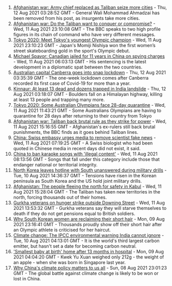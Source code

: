 1. [Afghanistan war: Army chief replaced as Taliban seize more cities](https://www.bbc.co.uk/news/world-asia-58170847) - Thu, 12 Aug 2021 03:28:52 GMT - General Wali Mohammad Ahmadzai has been removed from his post, as insurgents take more cities.
2. [Afghanistan war: Do the Taliban want to conquer or compromise?](https://www.bbc.co.uk/news/world-asia-58181670) - Wed, 11 Aug 2021 23:10:08 GMT - The BBC speaks to two high profile figures in its chain of command who have very different messages.
3. [Tokyo 2020: Meet Tokyo's youngest Olympic champion](https://www.bbc.co.uk/news/world-asia-58168591) - Wed, 11 Aug 2021 23:10:23 GMT - Japan's Momiji Nishiya won the first women’s street skateboarding gold in the sport's Olympic debut.
4. [Michael Spavor: Canadian jailed for 11 years in China on spying charges](https://www.bbc.co.uk/news/world-asia-china-58168587) - Wed, 11 Aug 2021 06:03:13 GMT - His sentencing is the latest development in a diplomatic spat between the two countries.
5. [Australian capital Canberra goes into snap lockdown](https://www.bbc.co.uk/news/world-australia-58182419) - Thu, 12 Aug 2021 03:35:39 GMT - The one-week lockdown comes after Canberra recorded its first case of Covid-19 for more than a year.
6. [Kinnaur: At least 13 dead and dozens trapped in India landslide](https://www.bbc.co.uk/news/world-asia-india-58171679) - Thu, 12 Aug 2021 03:18:07 GMT - Boulders fall on a Himalayan highway, killing at least 13 people and trapping many more.
7. [Tokyo 2020: Some Australian Olympians face 28-day quarantine](https://www.bbc.co.uk/sport/olympics/58172665) - Wed, 11 Aug 2021 11:43:21 GMT - Some Australians Olympians are having to quarantine for 28 days after returning to their country from Tokyo
8. [Afghanistan war: Taliban back brutal rule as they strike for power](https://www.bbc.co.uk/news/world-asia-58156772) - Wed, 11 Aug 2021 15:16:55 GMT - Afghanistan's ex-rulers still back brutal punishments, the BBC finds as it goes behind Taliban lines.
9. [China: Swiss embassy urges media to remove scientist fake news](https://www.bbc.co.uk/news/world-asia-china-58168588) - Wed, 11 Aug 2021 07:19:25 GMT - A Swiss biologist who had been quoted in Chinese media in recent days did not exist, it said.
10. [China to ban karaoke songs with 'illegal content'](https://www.bbc.co.uk/news/world-asia-china-58168638) - Wed, 11 Aug 2021 08:13:56 GMT - Songs that fall under this category include those that endanger national or territorial integrity.
11. [North Korea leaves hotline with South unanswered during military drills](https://www.bbc.co.uk/news/world-asia-58162289) - Tue, 10 Aug 2021 14:36:37 GMT - Tensions have risen in the Korean peninsula as South Korea and the US hold joint military drills.
12. [Afghanistan: The people fleeing the north for safety in Kabul](https://www.bbc.co.uk/news/world-asia-58170433) - Wed, 11 Aug 2021 15:28:04 GMT - The Taliban has taken new territories in the north, forcing thousands out of their homes.
13. [Gurkha veterans on hunger strike outside Downing Street](https://www.bbc.co.uk/news/uk-58159773) - Wed, 11 Aug 2021 13:53:32 GMT - Gurkha veterans say they will starve themselves to death if they do not get pensions equal to British soldiers.
14. [Why South Korean women are reclaiming their short hair](https://www.bbc.co.uk/news/world-asia-58082355) - Mon, 09 Aug 2021 23:16:41 GMT - Thousands proudly show off their short hair after an Olympic athlete is criticised for her haircut.
15. [Climate change: The IPCC environmental warning India cannot ignore](https://www.bbc.co.uk/news/world-asia-india-58155294) - Tue, 10 Aug 2021 04:13:01 GMT - It is the world's third largest carbon emitter, but hasn't set a date for becoming carbon neutral.
16. ['Smallest baby at birth' home after 13 months in hospital](https://www.bbc.co.uk/news/world-asia-58141756) - Mon, 09 Aug 2021 04:04:20 GMT - Kwek Yu Xuan weighed only 212g - the weight of an apple - when she was born in Singapore last year.
17. [Why China's climate policy matters to us all](https://www.bbc.co.uk/news/world-asia-china-57483492) - Sun, 08 Aug 2021 23:01:23 GMT - The global battle against climate change is likely to be won or lost in China.

